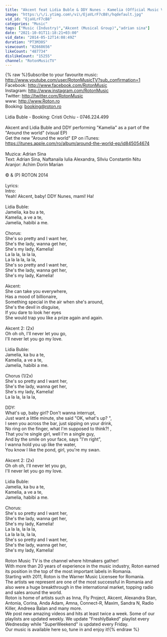 ```yaml
---
title: "Akcent feat Lidia Buble & DDY Nunes - Kamelia (Official Music Video)"
image: "https:\/\/i.ytimg.com\/vi\/EjaVLrF7cB8\/hqdefault.jpg"
vid_id: "EjaVLrF7cB8"
categories: "Music"
tags: ["Music (Industry)","Akcent (Musical Group)","adrian sina"]
date: "2021-10-01T11:18:21+03:00"
vid_date: "2014-05-12T14:08:49Z"
duration: "PT3M30S"
viewcount: "82668656"
likeCount: "487734"
dislikeCount: "15255"
channel: "RotonMusicTV"
---
```

{% raw %}Subscribe to your favourite music: <a rel="nofollow" target="blank" href="http://www.youtube.com/user/RotonMusicTV?sub_confirmation=1">http://www.youtube.com/user/RotonMusicTV?sub_confirmation=1</a><br />Facebook: <a rel="nofollow" target="blank" href="http://www.facebook.com/RotonMusic">http://www.facebook.com/RotonMusic</a><br />Instagram: <a rel="nofollow" target="blank" href="http://www.instagram.com/RotonMusic">http://www.instagram.com/RotonMusic</a><br />Twitter: <a rel="nofollow" target="blank" href="http://twitter.com/RotonMusic">http://twitter.com/RotonMusic</a><br />www: <a rel="nofollow" target="blank" href="http://www.Roton.ro">http://www.Roton.ro</a><br />Booking: booking@roton.ro<br /><br />Lidia Buble - Booking: Cristi Ochiu - 0746.224.499<br /><br />Akcent and Lidia Buble and DDY performing &quot;Kamelia&quot; as a part of the &quot;Around the world&quot; (visual EP)<br />Get the new &quot;Around the world&quot; EP on iTunes: <a rel="nofollow" target="blank" href="https://itunes.apple.com/ro/album/around-the-world-ep/id845054674">https://itunes.apple.com/ro/album/around-the-world-ep/id845054674</a><br /><br />Muzica: Adrian Sina<br />Text: Adrian Sina, Naftanaila Iulia Alexandra, SIlviu Constantin Nitu<br />Aranjor: Achim Dorin Marian<br /><br />© &amp; (P) ROTON 2014<br /><br />Lyrics:<br />Intro:<br />Yeah! Akcent, baby! DDY Nunes, mami! Ha! <br /><br />Lidia Buble:<br />Jamelia, ka bu a te, <br />Kamelia, a ve a te, <br />Jamelia, habibi a me. <br /><br />Chorus:<br />She's so pretty and I want her, <br />She's the lady, wanna get her, <br />She's my lady, Kamelia! <br />La la la, la la la, <br />La la la la, la la, <br />She's so pretty and I want her, <br />She's the lady, wanna get her, <br />She's my lady, Kamelia! <br /><br />Akcent:<br />She can take you everywhere, <br />Has a mood of billionaire, <br />Something special in the air when she's around, <br />She's the devil in disguise, <br />If you dare to look her eyes<br />She would trap you like a prize again and again. <br /><br />Akcent 2: (2x) <br />Oh oh oh, I'll never let you go, <br />I'll never let you go my love. <br /><br />Lidia Buble:<br />Jamelia, ka bu a te, <br />Kamelia, a ve a te, <br />Jamelia, habibi a me.<br /><br />Chorus (1/2x) <br />She's so pretty and I want her, <br />She's the lady, wanna get her, <br />She's my lady, Kamelia! <br />La la la, la la la, <br /><br />DDY:<br />What's up, baby girl? Don't wanna interrupt, <br />Just want a little minute, she said &quot;OK, what's up? &quot;, <br />I seen you across the bar, just sipping on your drink, <br />No ring on the finger, what I'm supposed to think?! , <br />That you're single girl, well I'm a single guy, <br />And by the smile on your face, says &quot;I'm right&quot;, <br />I wanna hold you up like the water, <br />You know I like the pond, girl, you're my swan. <br /><br />Akcent 2: (2x) <br />Oh oh oh, I'll never let you go, <br />I'll never let you go my love.<br /><br />Lidia Buble:<br />Jamelia, ka bu a te, <br />Kamelia, a ve a te, <br />Jamelia, habibi a me.<br /><br />Chorus:<br />She's so pretty and I want her, <br />She's the lady, wanna get her, <br />She's my lady, Kamelia! <br />La la la, la la la, <br />La la la la, la la, <br />She's so pretty and I want her, <br />She's the lady, wanna get her, <br />She's my lady, Kamelia! <br /><br />Roton Music TV is the channel where hitmakers gather!<br />With more than 20 years of experience in the music industry, Roton earned its position in the top of the most important labels in Romania.<br />Starting with 2011, Roton is the Warner Music Licensee for Romania.<br />The artists we represent are one of the most successful in Romania and also were a huge breakthrough in the international market, topping radio and sales around the world.<br />Roton is home of artists such as Inna, Fly Project, Akcent, Alexandra Stan, Antonia, Corina, Anda Adam, Amna, Connect-R, Maxim, Sandra N, Radio Killer, Andreea Balan and many more.<br />We post new amazing videos and hits at least twice a week. Some of our playlists are updated weekly. We update &quot;FreshlyBaked&quot; playlist every Wednesday while &quot;SuperWeekend&quot; is updated every Friday.<br />Our music is available here so, tune in and enjoy it!{% endraw %}
